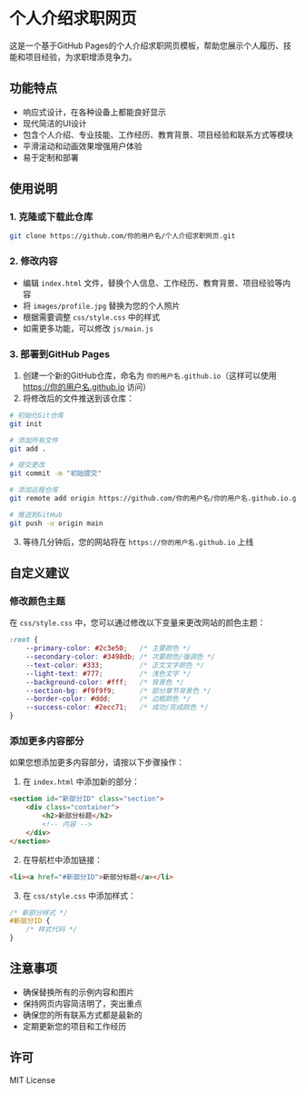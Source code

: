 # 个人介绍求职网页

这是一个基于GitHub Pages的个人介绍求职网页模板，帮助您展示个人履历、技能和项目经验，为求职增添竞争力。

## 功能特点

- 响应式设计，在各种设备上都能良好显示
- 现代简洁的UI设计
- 包含个人介绍、专业技能、工作经历、教育背景、项目经验和联系方式等模块
- 平滑滚动和动画效果增强用户体验
- 易于定制和部署

## 使用说明

### 1. 克隆或下载此仓库

```bash
git clone https://github.com/你的用户名/个人介绍求职网页.git
```

### 2. 修改内容

- 编辑 `index.html` 文件，替换个人信息、工作经历、教育背景、项目经验等内容
- 将 `images/profile.jpg` 替换为您的个人照片
- 根据需要调整 `css/style.css` 中的样式
- 如需更多功能，可以修改 `js/main.js`

### 3. 部署到GitHub Pages

1. 创建一个新的GitHub仓库，命名为 `你的用户名.github.io`（这样可以使用 https://你的用户名.github.io 访问）
2. 将修改后的文件推送到该仓库：

```bash
# 初始化Git仓库
git init

# 添加所有文件
git add .

# 提交更改
git commit -m "初始提交"

# 添加远程仓库
git remote add origin https://github.com/你的用户名/你的用户名.github.io.git

# 推送到GitHub
git push -u origin main
```

3. 等待几分钟后，您的网站将在 `https://你的用户名.github.io` 上线

## 自定义建议

### 修改颜色主题

在 `css/style.css` 中，您可以通过修改以下变量来更改网站的颜色主题：

```css
:root {
    --primary-color: #2c3e50;   /* 主要颜色 */
    --secondary-color: #3498db; /* 次要颜色/强调色 */
    --text-color: #333;         /* 正文文字颜色 */
    --light-text: #777;         /* 浅色文字 */
    --background-color: #fff;   /* 背景色 */
    --section-bg: #f9f9f9;      /* 部分章节背景色 */
    --border-color: #ddd;       /* 边框颜色 */
    --success-color: #2ecc71;   /* 成功/完成颜色 */
}
```

### 添加更多内容部分

如果您想添加更多内容部分，请按以下步骤操作：

1. 在 `index.html` 中添加新的部分：

```html
<section id="新部分ID" class="section">
    <div class="container">
        <h2>新部分标题</h2>
        <!-- 内容 -->
    </div>
</section>
```

2. 在导航栏中添加链接：

```html
<li><a href="#新部分ID">新部分标题</a></li>
```

3. 在 `css/style.css` 中添加样式：

```css
/* 新部分样式 */
#新部分ID {
    /* 样式代码 */
}
```

## 注意事项

- 确保替换所有的示例内容和图片
- 保持网页内容简洁明了，突出重点
- 确保您的所有联系方式都是最新的
- 定期更新您的项目和工作经历

## 许可

MIT License 